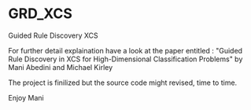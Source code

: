 GRD_XCS
=======

Guided Rule Discovery XCS


For further detail explaination have a look at the paper entitled :
"Guided Rule Discovery in XCS for High-Dimensional Classification Problems" by Mani Abedini and Michael Kirley

The project is finilized but the source code might revised, time to time.

Enjoy
Mani
